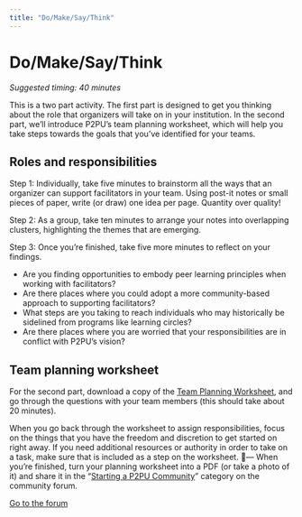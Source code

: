 ```yaml
---
title: "Do/Make/Say/Think"
---
```

# Do/Make/Say/Think

*Suggested timing: 40 minutes* 

This is a two part activity. The first part is designed to get you thinking about the role that organizers will take on in your institution. In the second part, we’ll introduce P2PU’s team planning worksheet, which will help you take steps towards the goals that you’ve identified for your teams.
## Roles and responsibilities
Step 1: Individually, take five minutes to brainstorm all the ways that an organizer can support facilitators in your team. Using post-it notes or small pieces of paper, write (or draw) one idea per page. Quantity over quality!

Step 2: As a group, take ten minutes to arrange your notes into overlapping clusters, highlighting the themes that are emerging.

Step 3: Once you’re finished, take five more minutes to reflect on your findings.
- Are you finding opportunities to embody peer learning principles when working with facilitators?
- Are there places where you could adopt a more community-based approach to supporting facilitators?
- What steps are you taking to reach individuals who may historically be sidelined from programs like learning circles?
- Are there places where you are worried that your responsibilities are in conflict with P2PU’s vision?


## Team planning worksheet
For the second part, download a copy of the [Team Planning Worksheet](https://community.p2pu.org/t/team-planning-worksheet-for-your-p2pu-community/2783 ), and go through the questions with your team members (this should take about 20 minutes).

When you go back through the worksheet to assign responsibilities, focus on the things that you have the freedom and discretion to get started on right away.  If you need additional resources or authority in order to take on a task, make sure that is included as a step on the worksheet.
🧶— When you’re finished, turn your planning worksheet into a PDF (or take a photo of it) and share it in the “[Starting a P2PU Community](https://community.p2pu.org/c/communities/building-a-p2pu-community)” category on the community forum. 

<p class="text-center"><a class="btn btn-primary" href="https://community.p2pu.org/c/communities/building-a-p2pu-community">Go to the forum</a></p>
